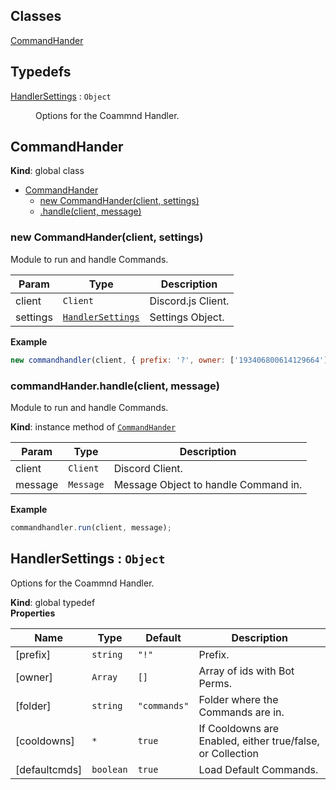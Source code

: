## Classes

<dl>
<dt><a href="#CommandHander">CommandHander</a></dt>
<dd></dd>
</dl>

## Typedefs

<dl>
<dt><a href="#HandlerSettings">HandlerSettings</a> : <code>Object</code></dt>
<dd><p>Options for the Coammnd Handler.</p>
</dd>
</dl>

<a name="CommandHander"></a>

## CommandHander
**Kind**: global class  

* [CommandHander](#CommandHander)
    * [new CommandHander(client, settings)](#new_CommandHander_new)
    * [.handle(client, message)](#CommandHander+handle)

<a name="new_CommandHander_new"></a>

### new CommandHander(client, settings)
Module to run and handle Commands.


| Param | Type | Description |
| --- | --- | --- |
| client | <code>Client</code> | Discord.js Client. |
| settings | [<code>HandlerSettings</code>](#HandlerSettings) | Settings Object. |

**Example**  
```js
new commandhandler(client, { prefix: '?', owner: ['193406800614129664'], folder: 'cmds' });
```
<a name="CommandHander+handle"></a>

### commandHander.handle(client, message)
Module to run and handle Commands.

**Kind**: instance method of [<code>CommandHander</code>](#CommandHander)  

| Param | Type | Description |
| --- | --- | --- |
| client | <code>Client</code> | Discord Client. |
| message | <code>Message</code> | Message Object to handle Command in. |

**Example**  
```js
commandhandler.run(client, message);
```
<a name="HandlerSettings"></a>

## HandlerSettings : <code>Object</code>
Options for the Coammnd Handler.

**Kind**: global typedef  
**Properties**

| Name | Type | Default | Description |
| --- | --- | --- | --- |
| [prefix] | <code>string</code> | <code>&quot;!&quot;</code> | Prefix. |
| [owner] | <code>Array</code> | <code>[]</code> | Array of ids with Bot Perms. |
| [folder] | <code>string</code> | <code>&quot;commands&quot;</code> | Folder where the Commands are in. |
| [cooldowns] | <code>\*</code> | <code>true</code> | If Cooldowns are Enabled, either true/false, or Collection |
| [defaultcmds] | <code>boolean</code> | <code>true</code> | Load Default Commands. |

